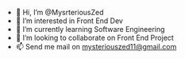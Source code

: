 - 👋 Hi, I’m @MysrteriousZed
- 👀 I’m interested in Front End Dev
- 🌱 I’m currently learning Software Engineering
- 💞️ I’m looking to collaborate on Front End Project
- 📫 Send me mail on mysteriouszed11@gmail.com

<!---
MysrteriousZed/MysrteriousZed is a ✨ special ✨ repository because its `README.md` (this file) appears on your GitHub profile.
You can click the Preview link to take a look at your changes.
--->
